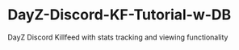 # DayZ-Discord-KF-Tutorial-w-DB
DayZ Discord Killfeed with stats tracking and viewing functionality
